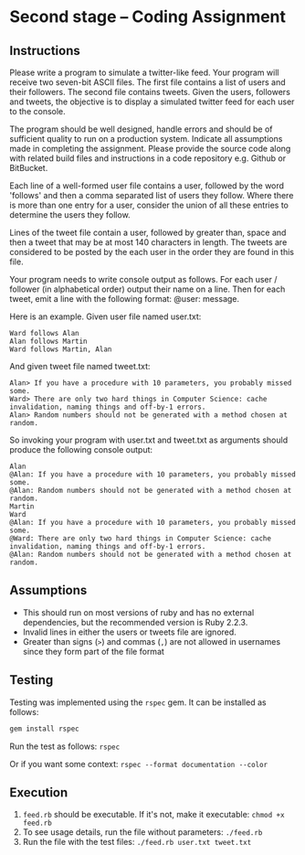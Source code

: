 # Second stage – Coding Assignment

## Instructions
 
Please write a program to simulate a twitter-like feed. Your program will receive two seven-bit ASCII files. The first file contains a list of users and their followers. The second file contains tweets. Given the users, followers and tweets, the objective is to display a simulated twitter feed for each user to the console.
 
The program should be well designed, handle errors and should be of sufficient quality to run on a production system. Indicate all assumptions made in completing the assignment. Please provide the source code along with related build files and instructions in a code repository e.g. Github or BitBucket.
 
Each line of a well-formed user file contains a user, followed by the word 'follows' and then a comma separated list of users they follow.  Where there is more than one entry for a user,  consider the union of all these entries to determine the users they follow.
 
Lines of the tweet file contain a user, followed by greater than, space and then a tweet that may be at most 140 characters in length. The tweets are considered to be posted by the each user in the order they are found in this file.
 
Your program needs to write console output as follows. For each user / follower (in alphabetical order) output their name on a line. Then for each tweet, emit a line with the following format: <tab>@user: <space>message.
 
Here is an example. Given user file named user.txt:

```
Ward follows Alan
Alan follows Martin
Ward follows Martin, Alan
```
 
And given tweet file named tweet.txt:

```
Alan> If you have a procedure with 10 parameters, you probably missed some.
Ward> There are only two hard things in Computer Science: cache invalidation, naming things and off-by-1 errors.
Alan> Random numbers should not be generated with a method chosen at random.
```
 
So invoking your program with user.txt and tweet.txt as arguments should produce the following console output:

```
Alan
@Alan: If you have a procedure with 10 parameters, you probably missed some.
@Alan: Random numbers should not be generated with a method chosen at random.
Martin
Ward
@Alan: If you have a procedure with 10 parameters, you probably missed some.
@Ward: There are only two hard things in Computer Science: cache invalidation, naming things and off-by-1 errors.
@Alan: Random numbers should not be generated with a method chosen at random.​
```

## Assumptions

* This should run on most versions of ruby and has no external dependencies, but the recommended version is Ruby 2.2.3.
* Invalid lines in either the users or tweets file are ignored.
* Greater than signs (`>`) and commas (`,`) are not allowed in usernames since they form part of the file format

## Testing

Testing was implemented using the `rspec` gem. It can be installed as follows:

```bash
gem install rspec
```

Run the test as follows: `rspec`

Or if you want some context: `rspec --format documentation --color`

## Execution

1. `feed.rb` should be executable. If it's not, make it executable: `chmod +x feed.rb`
2. To see usage details, run the file without parameters: `./feed.rb`
3. Run the file with the test files: `./feed.rb user.txt tweet.txt`

